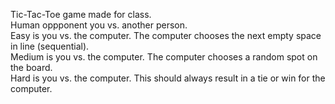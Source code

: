 Tic-Tac-Toe game made for class.<br>
Human oppponent you vs. another person.<br>
Easy is you vs. the computer. The computer chooses the next empty space in line (sequential).<br>
Medium is you vs. the computer. The computer chooses a random spot on the board.<br>
Hard is you vs. the computer. This should always result in a tie or win for the computer.